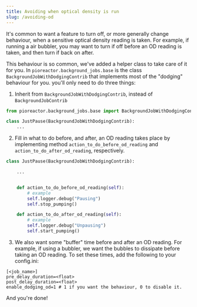 ```yaml
---
title: Avoiding when optical density is run
slug: /avoiding-od
---
```


It's common to want a feature to turn off, or more generally change behaviour, when a sensitive optical density reading is taken. For example, if running a air bubbler, you may want to turn if off before an OD reading is taken, and then turn if back on after. 

This behaviour is so common, we've added a helper class to take care of it for you. In `pioreactor.background_jobs.base` is the class `BackgroundJobWithDodgingContrib` that implements most of the "dodging" behaviour for you. you'll only need to do three things:

1. Inherit from `BackgroundJobWithDodgingContrib`, instead of `BackgroundJobContrib`

```python
from pioreactor.background_jobs.base import BackgroundJobWithDodgingContrib

class JustPause(BackgroundJobWithDodgingContrib):
    ...
```

2. Fill in what to do before, and after, an OD reading takes place by implementing method `action_to_do_before_od_reading` and `action_to_do_after_od_reading`, respectively.

```python
class JustPause(BackgroundJobWithDodgingContrib):

    ...


    def action_to_do_before_od_reading(self):
        # example
        self.logger.debug("Pausing")
        self.stop_pumping()

    def action_to_do_after_od_reading(self):
        # example
        self.logger.debug("Unpausing")
        self.start_pumping()

```

3. We also want some "buffer" time before and after an OD reading. For example, if using a bubbler, we want the bubbles to dissipate before taking an OD reading. To set these times, add the following to your config.ini:

```
[<job_name>]
pre_delay_duration=<float>
post_delay_duration=<float>
enable_dodging_od=1 # 1 if you want the behaviour, 0 to disable it.
```


And you're done!